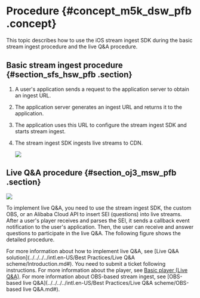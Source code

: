 # Procedure {#concept_m5k_dsw_pfb .concept}

This topic describes how to use the iOS stream ingest SDK during the basic stream ingest procedure and the live Q&A procedure.

## Basic stream ingest procedure {#section_sfs_hsw_pfb .section}

1.  A user's application sends a request to the application server to obtain an ingest URL.
2.  The application server generates an ingest URL and returns it to the application.
3.  The application uses this URL to configure the stream ingest SDK and starts stream ingest.
4.  The stream ingest SDK ingests live streams to CDN.

    ![](http://static-aliyun-doc.oss-cn-hangzhou.aliyuncs.com/assets/img/40317/156593768355939_en-US.png)


## Live Q&A procedure {#section_oj3_msw_pfb .section}

![](http://static-aliyun-doc.oss-cn-hangzhou.aliyuncs.com/assets/img/40317/156593768355940_en-US.png)

To implement live Q&A, you need to use the stream ingest SDK, the custom OBS, or an Alibaba Cloud API to insert SEI \(questions\) into live streams. After a user's player receives and parses the SEI, it sends a callback event notification to the user's application. Then, the user can receive and answer questions to participate in the live Q&A. The following figure shows the detailed procedure.

For more information about how to implement live Q&A, see [Live Q&A solution](../../../../intl.en-US/Best Practices/Live Q&A scheme/Introduction.md#). You need to submit a ticket following instructions. For more information about the player, see [Basic player \(Live Q&A\)](https://help.aliyun.com/document_detail/61431.html?spm=a2c4g.11186623.2.20.310b592cC4piqk). For more information about OBS-based stream ingest, see [OBS-based live Q&A](../../../../intl.en-US/Best Practices/Live Q&A scheme/OBS-based live Q&A.md#).

